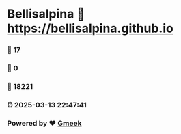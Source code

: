 # Bellisalpina :link: https://bellisalpina.github.io 
### :page_facing_up: [17](https://bellisalpina.github.io/tag.html) 
### :speech_balloon: 0 
### :hibiscus: 18221 
### :alarm_clock: 2025-03-13 22:47:41 
### Powered by :heart: [Gmeek](https://github.com/Meekdai/Gmeek)
